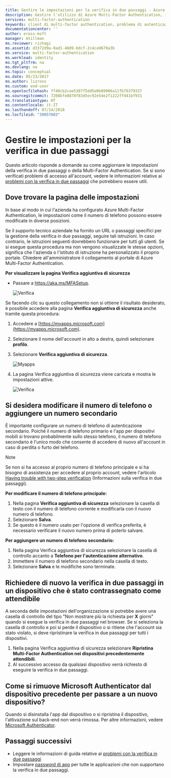 ```yaml
---
title: Gestire le impostazioni per la verifica in due passaggi - Azure AD | Microsoft Docs
description: Gestire l'utilizzo di Azure Multi-Factor Authentication, inclusa la modifica delle informazioni di contatto e la configurazione dei dispositivi.
services: multi-factor-authentication
keywords: client di multi-factor authentication, problema di autenticazione, ID di correlazione
documentationcenter: ''
author: eross-msft
manager: mtillman
ms.reviewer: richagi
ms.assetid: d3372d9a-9ad1-4609-bdcf-2c4ca9679a3b
ms.service: multi-factor-authentication
ms.workload: identity
ms.tgt_pltfrm: na
ms.devlang: na
ms.topic: conceptual
ms.date: 05/23/2017
ms.author: lizross
ms.custom: end-user
ms.openlocfilehash: ff48cb2cee5387f5dd5e0b89966a11fb76379337
ms.sourcegitcommit: 7208bfe8878f83d5ec92e54e2f1222ffd41bf931
ms.translationtype: HT
ms.contentlocale: it-IT
ms.lasthandoff: 07/14/2018
ms.locfileid: "39057603"
---
```

# <a name="manage-your-settings-for-two-step-verification"></a>Gestire le impostazioni per la verifica in due passaggi
Questo articolo risponde a domande su come aggiornare le impostazioni della verifica in due passaggi o della Multi-Factor Authentication. Se si sono verificati problemi di accesso all'account, vedere le informazioni relative ai [problemi con la verifica in due passaggi](multi-factor-authentication-end-user-troubleshoot.md) che potrebbero essere utili.

## <a name="where-to-find-the-settings-page"></a>Dove trovare la pagina delle impostazioni
In base al modo in cui l'azienda ha configurato Azure Multi-Factor Authentication, le impostazioni come il numero di telefono possono essere modificate in diverse posizioni.

Se il supporto tecnico aziendale ha fornito un URL o passaggi specifici per la gestione della verifica in due passaggi, seguire tali istruzioni. In caso contrario, le istruzioni seguenti dovrebbero funzionare per tutti gli utenti. Se si esegue questa procedura ma non vengono visualizzate le stesse opzioni, significa che l'azienda o l'istituto di istruzione ha personalizzato il proprio portale. Chiedere all'amministratore il collegamento al portale di Azure Multi-Factor Authentication.

**Per visualizzare la pagina Verifica aggiuntiva di sicurezza**

- Passare a https://aka.ms/MFASetup.

    ![Verifica](./media/multi-factor-authentication-end-user-manage-settings/proofup.png)

Se facendo clic su questo collegamento non si ottiene il risultato desiderato, è possibile accedere alla pagina **Verifica aggiuntiva di sicurezza** anche tramite questa procedura:

1. Accedere a [https://myapps.microsoft.com](https://myapps.microsoft.com).  

2. Selezionare il nome dell'account in alto a destra, quindi selezionare **profilo**.

3. Selezionare **Verifica aggiuntiva di sicurezza**.  

    ![Myapps](./media/multi-factor-authentication-end-user-manage-settings/myapps1.png)

4. La pagina Verifica aggiuntiva di sicurezza viene caricata e mostra le impostazioni attive.

    ![Verifica](./media/multi-factor-authentication-end-user-manage-settings/proofup.png)

## <a name="i-want-to-change-my-phone-number-or-add-a-secondary-number"></a>Si desidera modificare il numero di telefono o aggiungere un numero secondario
È importante configurare un numero di telefono di autenticazione secondario.  Poiché il numero di telefono primario e l'app per dispositivi mobili si trovano probabilmente sullo stesso telefono, il numero di telefono secondario è l'unico modo che consente di accedere di nuovo all'account in caso di perdita o furto del telefono.

> [!NOTE]
> Se non si ha accesso al proprio numero di telefono principale e si ha bisogno di assistenza per accedere al proprio account, vedere l'articolo [Having trouble with two-step verification](multi-factor-authentication-end-user-troubleshoot.md) (Informazioni sulla verifica in due passaggi).  

**Per modificare il numero di telefono principale:**  

1. Nella pagina **Verifica aggiuntiva di sicurezza** selezionare la casella di testo con il numero di telefono corrente e modificarla con il nuovo numero di telefono.  
2. Selezionare **Salva**.  
3. Se questo è il numero usato per l'opzione di verifica preferita, è necessario verificare il nuovo numero prima di poterlo salvare.  

**Per aggiungere un numero di telefono secondario:**  

1. Nella pagina Verifica aggiuntiva di sicurezza selezionare la casella di controllo accanto a **Telefono per l'autenticazione alternativo**.  
2. Immettere il numero di telefono secondario nella casella di testo.  
3. Selezionare **Salva** e le modifiche sono terminate.  

## <a name="require-two-step-verification-again-on-a-device-youve-marked-as-trusted"></a>Richiedere di nuovo la verifica in due passaggi in un dispositivo che è stato contrassegnato come attendibile

A seconda delle impostazioni dell'organizzazione si potrebbe avere una casella di controllo del tipo "Non mostrare più la richiesta per **X** giorni" quando si esegue la verifica in due passaggi nel browser. Se si seleziona la casella di controllo e poi si perde il dispositivo o si ritiene che l'account sia stato violato, si deve ripristinare la verifica in due passaggi per tutti i dispositivi.

1. Nella pagina Verifica aggiuntiva di sicurezza selezionare **Ripristina Multi-Factor Authentication nei dispositivi precedentemente attendibili**.
2. Al successivo accesso da qualsiasi dispositivo verrà richiesto di eseguire la verifica in due passaggi.

## <a name="how-do-i-clean-up-microsoft-authenticator-from-my-old-device-and-move-to-a-new-one"></a>Come si rimuove Microsoft Authenticator dal dispositivo precedente per passare a un nuovo dispositivo?
Quando si disinstalla l'app dal dispositivo o si ripristina il dispositivo, l'attivazione sul back-end non verrà rimossa. Per altre informazioni, vedere [Microsoft Authenticator](microsoft-authenticator-app-how-to.md).

## <a name="next-steps"></a>Passaggi successivi
* Leggere le informazioni di guida relative ai [problemi con la verifica in due passaggi](multi-factor-authentication-end-user-troubleshoot.md)
* Impostare [password di app](multi-factor-authentication-end-user-app-passwords.md) per tutte le applicazioni che non supportano la verifica in due passaggi.
